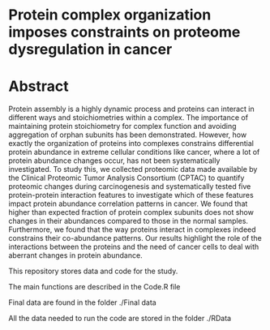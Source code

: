 # Protein complex organization imposes constraints on proteome dysregulation in cancer

# Abstract

Protein assembly is a highly dynamic process and proteins can interact in different ways and stoichiometries within a complex. The importance of maintaining 
protein stoichiometry for complex function and avoiding aggregation of orphan subunits has been demonstrated. However, how exactly the organization of proteins 
into complexes constrains differential protein abundance in extreme cellular conditions like cancer, where a lot of protein abundance changes occur, has not been 
systematically investigated. To study this, we collected proteomic data made available by the Clinical Proteomic Tumor Analysis Consortium (CPTAC) to quantify proteomic 
changes during carcinogenesis and systematically tested five protein-protein interaction features to investigate which of these features impact protein abundance 
correlation patterns in cancer. We found that higher than expected fraction of protein complex subunits does not show changes in their abundances compared to those 
in the normal samples. Furthermore, we found that the way proteins interact in complexes indeed constrains their co-abundance patterns. Our results highlight the role 
of the interactions between the proteins and the need of cancer cells to deal with aberrant changes in protein abundance. 

This repository stores data and code for the study.

The main functions are described in the Code.R file

Final data are found in the folder ./Final data

All the data needed to run the code are stored in the folder ./RData
